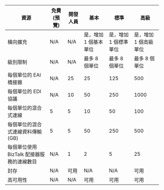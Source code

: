 | 資源| 免費 (預覽)| 開發人員| 基本| 標準| 高級|
|---|---|---|---|---|---|
| 橫向擴充| N/A| N/A| 是，增加 1 個基本單位| 是，增加 1 個標準單位| 是，增加 1 個高級單位|
| 級別限制| N/A| N/A| 最多 8 個單位| 最多 8 個單位| 最多 8 個單位|
| 每個單位的 EAI 橋接器| N/A| 25| 25| 125| 500|
| 每個單位的 EDI 協議| N/A| 10| 50| 250| 1000|
| 每個單位的混合式連線| 5| 5| 10| 50| 100|
| 每個單位的混合式連線資料傳輸 (GB)| 5| 5| 50| 250| 500|
| 每個單位使用 BizTalk 配接器服務的連線數目| N/A| 1| 2| 5| 25|
| 封存| N/A| 可用| N/A| N/A| 可用|
| 高可用性| N/A| N/A| 可用| 可用| 可用|





